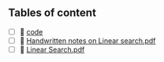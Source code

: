 ## Tables of content
- [ ] 📁 [code](./code)
- [ ] 📄 [Handwritten notes on Linear search.pdf](./Handwritten%20notes%20on%20Linear%20search.pdf)
- [ ] 📄 [Linear Search.pdf](./Linear%20Search.pdf)
